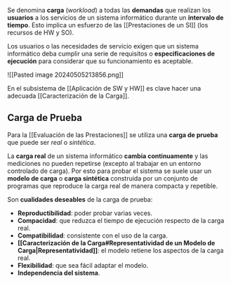 Se denomina **carga** (*workload*) a todas las **demandas** que realizan los **usuarios** a los servicios de un sistema informático durante un **intervalo de tiempo**. Esto implica un esfuerzo de las [[Prestaciones de un SI]] (los recursos de HW y SO).

Los usuarios o las necesidades de servicio exigen que un sistema informático deba cumplir una serie de requisitos o **especificaciones de ejecución** para considerar que su funcionamiento es aceptable.

![[Pasted image 20240505213856.png]]

En el subsistema de [[Aplicación de SW y HW]] es clave hacer una adecuada [[Caracterización de la Carga]].

## Carga de Prueba

Para la [[Evaluación de las Prestaciones]] se utiliza una **carga de prueba** que puede ser *real* o *sintética*.

La **carga real** de un sistema informático **cambia continuamente** y las mediciones no pueden repetirse (excepto al trabajar en un entorno controlado de carga). Por esto para probar el sistema se suele usar un **modelo de carga** o **carga sintética** construida por un conjunto de programas que reproduce la carga real de manera compacta y repetible.

Son **cualidades deseables** de la carga de prueba:
- **Reproductibilidad**: poder probar varias veces.
- **Compacidad**: que reduzca el tiempo de ejecución respecto de la carga real.
- **Compatibilidad**: consistente con el uso de la carga.
- **[[Caracterización de la Carga#Representatividad de un Modelo de Carga|Representatividad]]**: el modelo retiene los aspectos de la carga real.
- **Flexibilidad**: que sea fácil adaptar el modelo.
- **Independencia del sistema**.